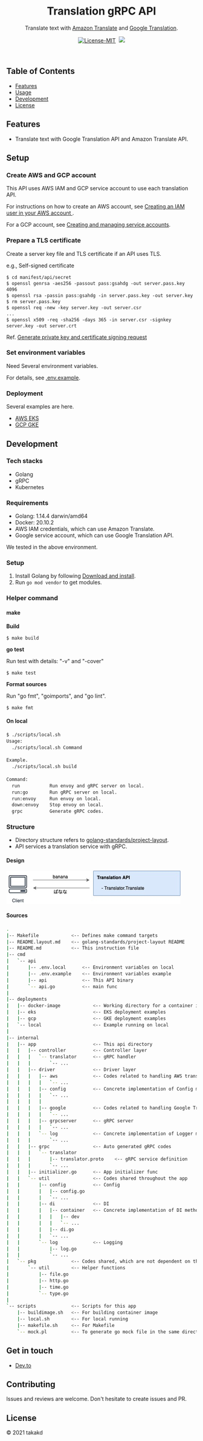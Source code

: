 <h1 align="center">Translation gRPC API</h1>

<p align="center">Translate text with <a href="https://aws.amazon.com/jp/translate/" alt="Amazon Translate">Amazon Translate</a> and <a href="https://cloud.google.com/translate/" alt="Google Translation">Google Translation</a>.</p>

<p align="center">
<a target="_blank" rel="noopener noreferrer" href="https://camo.githubusercontent.com/a568b3692dcc72af17d4abfed1b2c81d47f05dcaaefb021c9f9d3d6a856d3e6e/68747470733a2f2f696d672e736869656c64732e696f2f62616467652f4c6963656e73652d4d49542d696e666f726d6174696f6e616c3f7374796c653d666c6174"><img src="https://camo.githubusercontent.com/a568b3692dcc72af17d4abfed1b2c81d47f05dcaaefb021c9f9d3d6a856d3e6e/68747470733a2f2f696d672e736869656c64732e696f2f62616467652f4c6963656e73652d4d49542d696e666f726d6174696f6e616c3f7374796c653d666c6174" alt="License-MIT" data-canonical-src="https://img.shields.io/badge/License-MIT-informational?style=flat" style="max-width:100%;"></a>&nbsp;
    <img src="https://github.com/takakd/translation-api/workflows/Deploy/badge.svg"/>
</p>

<br>

## Table of Contents

- [Features](#features)
- [Usage](#setup)
- [Development](#development)
- [License](#license)

## Features

- Translate text with Google Translation API and Amazon Translate API.

## Setup

### Create AWS and GCP account

This API uses AWS IAM and GCP service account to use each translation API.

For instructions on how to create an AWS account, see [Creating an IAM user in your AWS account
](https://docs.aws.amazon.com/IAM/latest/UserGuide/id_users_create.html).

For a GCP account, see [Creating and managing service accounts](https://cloud.google.com/iam/docs/creating-managing-service-accounts).

### Prepare a TLS certificate

Create a server key file and TLS certificate if an API uses TLS.

e.g., Self-signed certificate

```
$ cd manifest/api/secret
$ openssl genrsa -aes256 -passout pass:gsahdg -out server.pass.key 4096
$ openssl rsa -passin pass:gsahdg -in server.pass.key -out server.key
$ rm server.pass.key
$ openssl req -new -key server.key -out server.csr
...
$ openssl x509 -req -sha256 -days 365 -in server.csr -signkey server.key -out server.crt
```

Ref. [Generate private key and certificate signing request](https://devcenter.heroku.com/articles/ssl-certificate-self)

### Set environment variables

Need Several environment variables.

For details, see [.env.example](deployments/local/.env.example).

### Deployment

Several examples are here.

* [AWS EKS](deployments/aws/README.md)
* [GCP GKE](deployments/gcp/README.md)

## Development

### Tech stacks

- Golang
- gRPC
- Kubernetes

### Requirements

- Golang: 1.14.4 darwin/amd64
- Docker: 20.10.2
- AWS IAM credentials, which can use Amazon Translate.
- Google service account, which can use Google Translation API.

We tested in the above environment.

### Setup

1. Install Golang by following [Download and install](https://golang.org/doc/install).
2. Run `go mod vendor` to get modules.

### Helper command

#### make

**Build**

```
$ make build
```

**go test**

Run test with details: "-v" and "-cover"

```
$ make test
```

**Format sources**

Run "go fmt", "goimports", and "go lint".

```
$ make fmt
```

#### On local 

```sh
$ ./scripts/local.sh
Usage:
  ./scripts/local.sh Command

Example.
  ./scripts/local.sh build

Command:
  run           Run envoy and gRPC server on local.
  run:go        Run gRPC server on local.
  run:envoy     Run envoy on local.
  down:envoy    Stop envoy on local.
  grpc          Generate gRPC codes.
```

### Structure

- Directory structure refers to [golang-standards/project-layout](https://github.com/golang-standards/project-layout).
- API services a translation service with gRPC.

#### Design

![Design](docs/design.jpg?raw=true)

#### Sources

```sh
.
|-- Makefile            <-- Defines make command targets
|-- README.layout.md    <-- golang-standards/project-layout README
|-- README.md           <-- This instruction file
|-- cmd
|   `-- api
|       |-- .env.local      <-- Environment variables on local
|       |-- .env.example    <-- Environment variables example
|       |-- api             <-- This API binary
|       `-- api.go          <-- main func
|
|-- deployments
|   |-- docker-image            <-- Working directory for a container image
|   |-- eks                     <-- EKS deployment examples
|   |-- gcp                     <-- GKE deployment examples
|   `-- local                   <-- Example running on local
|
|-- internal
|   |-- app                     <-- This api directory
|   |   |-- controller          <-- Controller layer
|   |   |   `-- translator      <-- gRPC handler
|   |   |       `-- ...
|   |   |-- driver              <-- Driver layer
|   |   |   |-- aws             <-- Codes related to handling AWS translate service
|   |   |   |   `-- ...
|   |   |   |-- config          <-- Concrete implementation of Config methods
|   |   |   |   `-- ...
|   |   |   |
|   |   |   |-- google          <-- Codes related to handling Google Translation API.
|   |   |   |   `-- ...
|   |   |   |-- grpcserver      <-- gRPC server
|   |   |   |   `-- ...
|   |   |   `-- log             <-- Concrete implementation of Logger methods
|   |   |       `-- ...
|   |   |-- grpc                <-- Auto generated gRPC codes
|   |   |   `-- translator
|   |   |       |-- translator.proto    <-- gRPC service definition
|   |   |       `-- ...
|   |   |-- initializer.go      <-- App initializer func
|   |   `-- util                <-- Codes shared throughout the app
|   |       |-- config          <-- Config
|   |       |   |-- config.go
|   |       |   `-- ...
|   |       |-- di              <-- DI
|   |       |   |-- container   <-- Concrete implementation of DI methods
|   |       |   |   |-- dev
|   |       |   |   `-- ...
|   |       |   |-- di.go
|   |       |   `-- ...
|   |       `-- log             <-- Logging
|   |           |-- log.go
|   |           `-- ...
|   `-- pkg             <-- Codes shared, which are not dependent on the app
|       `-- util        <-- Helper functions
|           |-- file.go
|           |-- http.go
|           |-- time.go
|           `-- type.go
|
`-- scripts             <-- Scripts for this app
    |-- buildimage.sh   <-- For building container image
    |-- local.sh        <-- For local running
    |-- makefile.sh     <-- For Makefile
    `-- mock.pl         <-- To generate go mock file in the same directory
```

## Get in touch

- [Dev.to](https://dev.to/takakd)

## Contributing

Issues and reviews are welcome. Don't hesitate to create issues and PR.

## License

&copy; 2021 takakd

